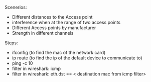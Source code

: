 Scenerios:

* Different distances to the Access point
* interference when at the range of two access points
* Different Access points by manufacturer
* Strength in different channels


Steps:

* ifconfig (to find the mac of the network card)
* ip route (to find the ip of the default device to communicate to)
* ping -c 10 <ip of default device>
* filter in wireshark: icmp
* filter in wireshark: eth.dst == < destination mac from icmp filter>
